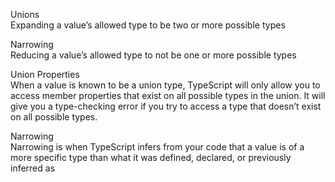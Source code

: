 Unions  
Expanding a value’s allowed type to be two or more possible types

Narrowing  
Reducing a value’s allowed type to not be one or more possible types

Union Properties  
When a value is known to be a union type, TypeScript will only allow you
to access member properties that exist on all possible types in the union. It
will give you a type-checking error if you try to access a type that doesn’t
exist on all possible types.

Narrowing  
Narrowing is when TypeScript infers from your code that a value is of a
more specific type than what it was defined, declared, or previously inferred
as
